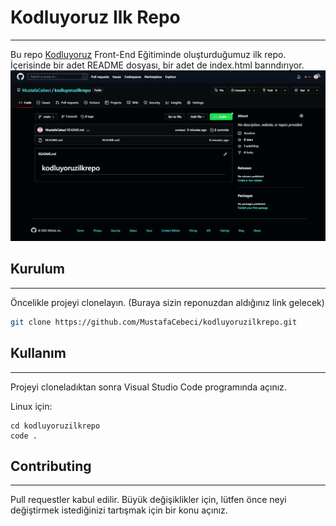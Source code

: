 # Kodluyoruz Ilk Repo
---
Bu repo [Kodluyoruz](https://kodluyoruz.org/tr/kodluyoruz/) Front-End Eğitiminde oluşturduğumuz ilk repo. İçerisinde bir adet README dosyası, bir adet de index.html barındırıyor.
![img](img.png)


## Kurulum 
---
Öncelikle projeyi clonelayın. (Buraya sizin reponuzdan aldığınız link gelecek)

```bash
git clone https://github.com/MustafaCebeci/kodluyoruzilkrepo.git
```


## Kullanım
---
Projeyi cloneladıktan sonra Visual Studio Code programında açınız.
 
Linux için:
```
cd kodluyoruzilkrepo
code .
```


## Contributing
---
Pull requestler kabul edilir. Büyük değişiklikler için, lütfen önce neyi değiştirmek istediğinizi tartışmak için bir konu açınız.
